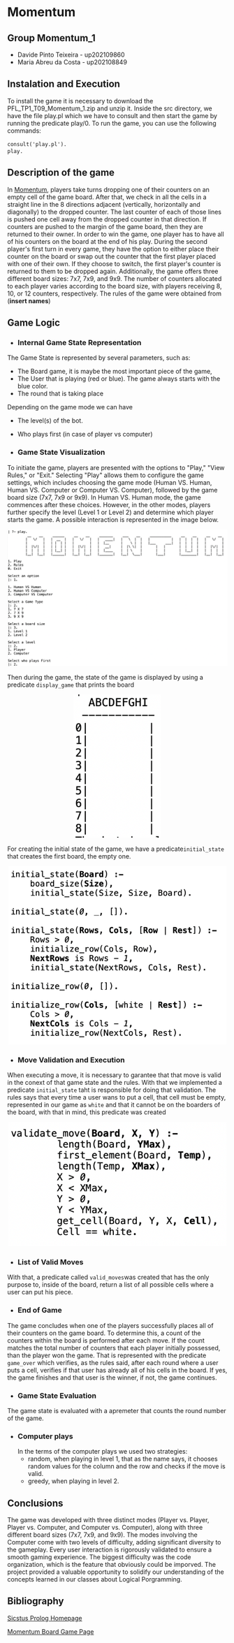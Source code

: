 # Momentum

## Group Momentum_1
- Davide Pinto Teixeira - up202109860
- Maria Abreu da Costa - up202108849


## Instalation and Execution
To install the game it is necessary to download the PFL_TP1_T09_Momentum_1.zip and unzip it. Inside the src directory, we have the file play.pl which we have to consult and then start the game by running the predicate play/0. To run the game, you can use the following commands:

```
consult('play.pl').
play.
```

## Description of the game
In [Momentum](https://boardgamegeek.com/boardgame/73091/momentum/files), players take turns dropping one of their counters on an empty cell of the game board. After that, we check in all the cells in a straight line in the 8 directions adjacent (vertically, horizontally and diagonally) to the dropped counter. The last counter of each of those lines is pushed one cell away from the dropped counter in that direction. If counters are pushed to the margin of the game board, then they are returned to their owner. In order to win the game, one player has to have all of his counters on the board at the end of his play.
During the second player's first turn in every game, they have the option to either place their counter on the board or swap out the counter that the first player placed with one of their own. If they choose to switch, the first player's counter is returned to them to be dropped again.
Additionally, the game offers three different board sizes: 7x7, 7x9, and 9x9. The number of counters allocated to each player varies according to the board size, with players receiving 8, 10, or 12 counters, respectively.
The rules of the game were obtained from (**insert names**)

## Game Logic


- ### Internal Game State Representation

The Game State is represented by several parameters, such as:

- The Board game, it is maybe the most important piece of the game,
- The User that is playing (red or blue). The game always starts with the blue color.
- The round that is taking place

Depending on the game mode we can have

- The level(s) of the bot.
- Who plays first (in case of player vs computer)


- ### Game State Visualization
To initiate the game, players are presented with the options to "Play," "View Rules," or "Exit." Selecting "Play" allows them to configure the game settings, which includes choosing the game mode (Human VS. Human, Human VS. Computer or Computer VS. Computer), followed by the game board size (7x7, 7x9 or 9x9).
In Human VS. Human mode, the game commences after these choices. However, in the other modes, players further specify the level (Level 1 or Level 2) and determine which player starts the game.
A possible interaction is represented in the image below.

<p align="center">
  <img src="img/menu_interaction.png" />
</p>

Then during the game, the state of the game is displayed by using a predicate `display_game` that prints the board


<p align="center">
  <img src="img/board.png" width = 200 />
</p>


For creating the initial state of the game, we have a predicate`initial_state` that creates the first board, the empty one.

<p align="center">
  <img src="img/initial_state.png" width = 500 />
</p>


- ### Move Validation and Execution

When executing a move, it is necessary to garantee that that move is valid in the conext of that game state and the rules. With that we implemented a predicate `initial_state` taht is responsible for doing that validation. The rules says that every time a user wans to put a cell, that cell must be empty, represented in our game as `white` and that it cannot be on the boarders of the board, with that in mind, this predicate was created

<p align="center">
  <img src="img/validate_move.png" width = 500/>
</p>

- ### List of Valid Moves

With that, a predicate called `valid_moves`was created that has the only purpose to, inside of the board, return a list of all possible cells where a user can put his piece.

- ### End of Game
The game concludes when one of the players successfully places all of their counters on the game board. To determine this, a count of the counters within the board is performed after each move. If the count matches the total number of counters that each player initially possessed, than the player won the game. That is represented with the predicate `game_over` which verifies, as the rules said, after each round where a user puts a cell, verifies if that user has already all of his cells in the board. If yes, the game finishes and that user is the winner, if not, the game continues.

- ### Game State Evaluation

The game state is evaluated with a apremeter that counts the round number of the game.

- ### Computer plays
    In the terms of the computer plays we used two strategies:
    - random, when playing in level 1, that as the name says, it chooses random values for the column and the row and checks if the move is valid. 
    - greedy, when playing in level 2.

## Conclusions
The game was developed with three distinct modes (Player vs. Player, Player vs. Computer, and Computer vs. Computer), along with three different board sizes (7x7, 7x9, and 9x9). The modes involving the Computer come with two levels of difficulty, adding significant diversity to the gameplay. Every user interaction is rigorously validated to ensure a smooth gaming experience.
The biggest difficulty was the code organization, which is the feature that obviously could be imporved.
The project provided a valuable opportunity to solidify our understanding of the concepts learned in our classes about Logical Porgramming.

## Bibliography

[Sicstus Prolog Homepage](https://sicstus.sics.se/documentation.html)

[Momentum Board Game Page](https://boardgamegeek.com/boardgame/73091/momentum)

